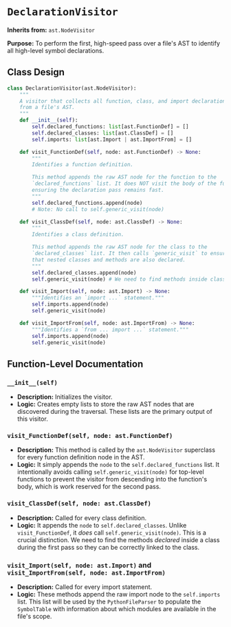 # `DeclarationVisitor`

**Inherits from:** `ast.NodeVisitor`

**Purpose:** To perform the first, high-speed pass over a file's AST to identify all high-level symbol declarations.

## Class Design

```python
class DeclarationVisitor(ast.NodeVisitor):
    """
    A visitor that collects all function, class, and import declarations
    from a file's AST.
    """
    def __init__(self):
        self.declared_functions: list[ast.FunctionDef] = []
        self.declared_classes: list[ast.ClassDef] = []
        self.imports: list[ast.Import | ast.ImportFrom] = []

    def visit_FunctionDef(self, node: ast.FunctionDef) -> None:
        """
        Identifies a function definition.

        This method appends the raw AST node for the function to the
        `declared_functions` list. It does NOT visit the body of the function,
        ensuring the declaration pass remains fast.
        """
        self.declared_functions.append(node)
        # Note: No call to self.generic_visit(node)

    def visit_ClassDef(self, node: ast.ClassDef) -> None:
        """
        Identifies a class definition.

        This method appends the raw AST node for the class to the
        `declared_classes` list. It then calls `generic_visit` to ensure
        that nested classes and methods are also declared.
        """
        self.declared_classes.append(node)
        self.generic_visit(node) # We need to find methods inside classes

    def visit_Import(self, node: ast.Import) -> None:
        """Identifies an `import ...` statement."""
        self.imports.append(node)
        self.generic_visit(node)

    def visit_ImportFrom(self, node: ast.ImportFrom) -> None:
        """Identifies a `from ... import ...` statement."""
        self.imports.append(node)
        self.generic_visit(node)
```

## Function-Level Documentation

### `__init__(self)`
-   **Description:** Initializes the visitor.
-   **Logic:** Creates empty lists to store the raw AST nodes that are discovered during the traversal. These lists are the primary output of this visitor.

### `visit_FunctionDef(self, node: ast.FunctionDef)`
-   **Description:** This method is called by the `ast.NodeVisitor` superclass for every function definition node in the AST.
-   **Logic:** It simply appends the `node` to the `self.declared_functions` list. It intentionally avoids calling `self.generic_visit(node)` for top-level functions to prevent the visitor from descending into the function's body, which is work reserved for the second pass.

### `visit_ClassDef(self, node: ast.ClassDef)`
-   **Description:** Called for every class definition.
-   **Logic:** It appends the `node` to `self.declared_classes`. Unlike `visit_FunctionDef`, it *does* call `self.generic_visit(node)`. This is a crucial distinction. We need to find the methods *declared* inside a class during the first pass so they can be correctly linked to the class.

### `visit_Import(self, node: ast.Import)` and `visit_ImportFrom(self, node: ast.ImportFrom)`
-   **Description:** Called for every import statement.
-   **Logic:** These methods append the raw import node to the `self.imports` list. This list will be used by the `PythonFileParser` to populate the `SymbolTable` with information about which modules are available in the file's scope.
